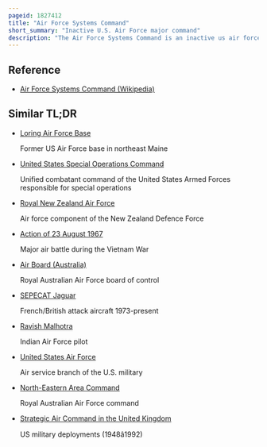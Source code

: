 ```yaml
---
pageid: 1827412
title: "Air Force Systems Command"
short_summary: "Inactive U.S. Air Force major command"
description: "The Air Force Systems Command is an inactive us air force major Command. In april 1951 it was formed when it was split from Air materiel Command. The Mission of the Afsc was to Research and develop new Weapons Systems."
---
```


## Reference

- [Air Force Systems Command (Wikipedia)](https://en.wikipedia.org/?curid=1827412)

## Similar TL;DR

- [Loring Air Force Base](/tldr/en/loring-air-force-base)

  Former US Air Force base in northeast Maine

- [United States Special Operations Command](/tldr/en/united-states-special-operations-command)

  Unified combatant command of the United States Armed Forces responsible for special operations

- [Royal New Zealand Air Force](/tldr/en/royal-new-zealand-air-force)

  Air force component of the New Zealand Defence Force

- [Action of 23 August 1967](/tldr/en/action-of-23-august-1967)

  Major air battle during the Vietnam War

- [Air Board (Australia)](/tldr/en/air-board-australia)

  Royal Australian Air Force board of control

- [SEPECAT Jaguar](/tldr/en/sepecat-jaguar)

  French/British attack aircraft 1973-present

- [Ravish Malhotra](/tldr/en/ravish-malhotra)

  Indian Air Force pilot

- [United States Air Force](/tldr/en/united-states-air-force)

  Air service branch of the U.S. military

- [North-Eastern Area Command](/tldr/en/north-eastern-area-command)

  Royal Australian Air Force command

- [Strategic Air Command in the United Kingdom](/tldr/en/strategic-air-command-in-the-united-kingdom)

  US military deployments (1948â1992)
